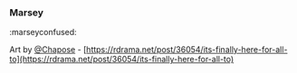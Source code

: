 ### Marsey

:marseyconfused:

Art by [@Chapose](https://rdrama.net/@chapose) - [https://rdrama.net/post/36054/its-finally-here-for-all-to](https://rdrama.net/post/36054/its-finally-here-for-all-to)